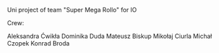 Uni project of team "Super Mega Rollo" for IO

Crew:

Aleksandra Ćwikła
Dominika Duda
Mateusz Biskup
Mikołaj Ciurla
Michał Czopek
Konrad Broda

